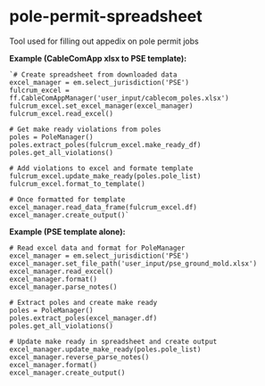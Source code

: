 # pole-permit-spreadsheet
 Tool used for filling out appedix on pole permit jobs

**Example (CableComApp xlsx to PSE template):**

    `# Create spreadsheet from downloaded data
    excel_manager = em.select_jurisdiction('PSE')
    fulcrum_excel = ff.CableComAppManager('user_input/cablecom_poles.xlsx')
    fulcrum_excel.set_excel_manager(excel_manager)
    fulcrum_excel.read_excel()
    
    # Get make ready violations from poles
    poles = PoleManager()
    poles.extract_poles(fulcrum_excel.make_ready_df)
    poles.get_all_violations()
    
    # Add violations to excel and formate template
    fulcrum_excel.update_make_ready(poles.pole_list)
    fulcrum_excel.format_to_template()

    # Once formatted for template
    excel_manager.read_data_frame(fulcrum_excel.df)
    excel_manager.create_output()`

**Example (PSE template alone):**

    # Read excel data and format for PoleManager
    excel_manager = em.select_jurisdiction('PSE')
    excel_manager.set_file_path('user_input/pse_ground_mold.xlsx')
    excel_manager.read_excel()
    excel_manager.format()
    excel_manager.parse_notes()

    # Extract poles and create make ready
    poles = PoleManager()
    poles.extract_poles(excel_manager.df)
    poles.get_all_violations()

    # Update make ready in spreadsheet and create output
    excel_manager.update_make_ready(poles.pole_list)
    excel_manager.reverse_parse_notes()
    excel_manager.format()
    excel_manager.create_output()
